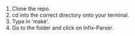 1. Clone the repo.
2. cd into the correct directory onto your terminal. 
3. Type in 'make'. 
4. Go to the folder and click on Infix-Parser. 
